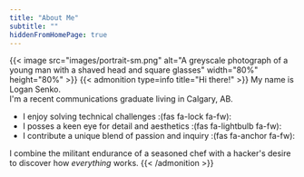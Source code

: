 ```yaml
---
title: "About Me"
subtitle: ""
hiddenFromHomePage: true
---
```

{{< image src="images/portrait-sm.png" alt="A greyscale photograph of a young man with a shaved head and square glasses" width="80%" height="80%" >}}
{{< admonition type=info title="Hi there!" >}}
My name is Logan Senko. <br>
I'm a recent communications graduate living in Calgary, AB.
* I enjoy solving technical challenges :(fas fa-lock fa-fw):
* I posses a keen eye for detail and aesthetics :(fas fa-lightbulb fa-fw):
* I contribute a unique blend of passion and inquiry :(fas fa-anchor fa-fw):

I combine the militant endurance of a seasoned chef with a hacker's desire to discover how *everything* works.
{{< /admonition >}}
